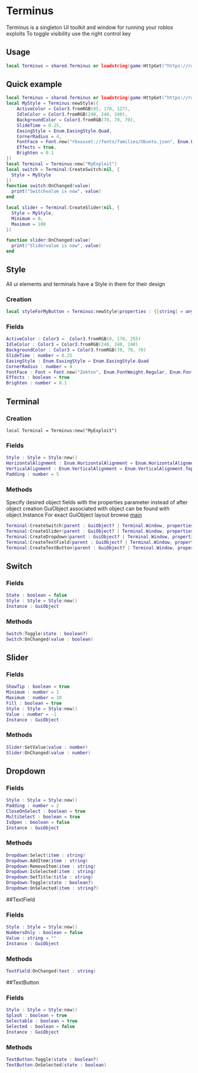 # Terminus
Terminus is a singleton UI toolkit and window for running your roblox exploits
To toggle visibility use the right control key
## Usage
```lua
local Terminus = shared.Terminus or loadstring(game:HttpGet("https://raw.githubusercontent.com/synapsegod/terminus/main/main.lua"))()
```
## Quick example
```lua
local Terminus = shared.Terminus or loadstring(game:HttpGet("https://raw.githubusercontent.com/synapsegod/terminus/main/main.lua"))()
local MyStyle = Terminus:newStyle({
	ActiveColor = Color3.fromRGB(85, 170, 127),
	IdleColor = Color3.fromRGB(240, 240, 240),
	BackgroundColor = Color3.fromRGB(70, 70, 70),
	SlideTime = 0.25,
	EasingStyle = Enum.EasingStyle.Quad,
	CornerRadius = 4,
	FontFace = Font.new("rbxasset://fonts/families/Ubuntu.json", Enum.FontWeight.Regular, Enum.FontStyle.Normal),
	Effects = true,
	Brighten = 0.1
})
local Terminal = Terminus:new("MyExploit")
local switch = Terminal:CreateSwitch(nil, {
  Style = MyStyle
})
function switch:OnChanged(value)
  print("Switchvalue is now", value)
end

local slider = Terminal:CreateSlider(nil, {
  Style = MyStyle,
  Minimum = 0,
  Maximum = 100
})

function slider:OnChanged(value)
  print("Slidervalue is now", value)
end
```
## Style
All ui elements and terminals have a Style in them for their design
### Creation
```lua
local styleForMyButton = Terminus:newStyle(properties : {[string] = any})
```
### Fields
```lua
ActiveColor : Color3 =  Color3.fromRGB(0, 170, 255)
IdleColor : Color3 = Color3.fromRGB(240, 240, 240)
BackgroundColor : Color3 = Color3.fromRGB(70, 70, 70)
SlideTime : number = 0.25
EasingStyle : Enum.EasingStyle = Enum.EasingStyle.Quad
CornerRadius : number = 4
FontFace : Font = Font.new("Zekton", Enum.FontWeight.Regular, Enum.FontStyle.Normal)
Effects : boolean = true
Brighten : number = 0.1
```
## Terminal
### Creation
```
local Terminal = Terminus:new("MyExploit")
```
### Fields
```lua
Style : Style = Style:new()
HorizontalAlignment : Enum.HorizontalAlignment = Enum.HorizontalAlignment.Center
VerticalAlignment : Enum.VerticalAlignment = Enum.VerticalAlignment.Top
Padding : number = 5
```
### Methods
Specify desired object fields with the properties parameter instead of after object creation
GuiObject associated with object can be found with object.Instance
For exact GuiObject layout browse [main](https://github.com/synapsegod/terminus/blob/main/main.lua)
```lua
Terminal:CreateSwitch(parent : GuiObject? | Terminal.Window, properties : {[string] = any}) : Switch
Terminal:CreateSlider(parent : GuiObject? | Terminal.Window, properties : {[string] = any}) : Slider
Terminal:CreateDropdown(parent : GuiObject? | Terminal.Window, properties : {[string] = any}) : Dropdown
Terminal:CreateTextField(parent : GuiObject? | Terminal.Window, properties : {[string] = any}) : TextField
Terminal:CreateTextButton(parent : GuiObject? | Terminal.Window, properties : {[string] = any}) : TextButton
```
## Switch
### Fields
```lua
State : boolean = false
Style : Style = Style:new()
Instance : GuiObject
````
### Methods
```lua
Switch:Toggle(state : boolean?)
Switch:OnChanged(value : boolean)
```
## Slider
### Fields
```lua
ShowTip : boolean = true
Minimum : number = 1
Maximum : number = 10
Fill : boolean = true
Style : Style = Style:new()
Value : number = -1
Instance : GuiObject
```
### Methods
```lua
Slider:SetValue(value : number)
Slider:OnChanged(value : number)
```
## Dropdown
### Fields
```lua
Style : Style = Style:new()
Padding : number = 2
CloseOnSelect : boolean = true
MultiSelect : boolean = true
IsOpen : boolean = false
Instance : GuiObject
```
### Methods
```lua
Dropdown:Select(item : string)
Dropdown:AddItem(item : string)
Dropdown:RemoveItem(item : string)
Dropdown:IsSelected(item : string)
Dropdown:SetTitle(title : string)
Dropdown:Toggle(state : boolean?)
Dropdown:OnSelected(item : string?)
```
##TextField
### Fields
```lua
Style : Style = Style:new()
NumbersOnly : boolean = false
Value : string = ""
Instance : GuiObject
```
### Methods
```lua
TextField:OnChanged(text : string)
```
##TextButton
### Fields
```lua
Style : Style = Style:new()
Splash : boolean = true
Selectable : boolean = true
Selected : boolean = false
Instance : GuiObject
```
### Methods
```lua
TextButton:Toggle(state : boolean?)
TextButton:OnSelected(state : boolean)
```
